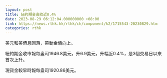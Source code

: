 ```yaml
---
layout: post
title: 紐約期金高收近0.4%
date: 2023-08-29 06:12:04.000000000 +08:00
link: https://news.rthk.hk/rthk/ch/component/k2/1715543-20230829.htm
categories: rthk
---
```


美元和美債息回落，帶動金價向上。

紐約期金收市報每盎司1946.8美元，升6.9美元，升幅近0.4%，是3個交易日以來首次上升。

現貨金較早時報每盎司1920.86美元。
